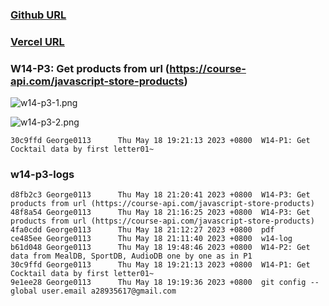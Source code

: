 ### [Github URL](https://github.com/George0113/1112-1N-js-demo-211410542/commits/main)

### [Vercel URL](https://1112-1-n-js-demo-211410542.vercel.app/)

### W14-P3: Get products from url (https://course-api.com/javascript-store-products)

![w14-p3-1.png](https://spguhxeeusfjlibdhcxj.supabase.co/storage/v1/object/public/demo42/md_1N_img/w14-p3-1.png)

![w14-p3-2.png](https://spguhxeeusfjlibdhcxj.supabase.co/storage/v1/object/public/demo42/md_1N_img/w14-p3-2.png)

```
30c9ffd George0113      Thu May 18 19:21:13 2023 +0800  W14-P1: Get Cocktail data by first letter01~
```

### w14-p3-logs

```$ git log --pretty=format:"%h%x09%an%x09%ad%x09%s" --after="2023-5-17"
d8fb2c3 George0113      Thu May 18 21:20:41 2023 +0800  W14-P3: Get products from url (https://course-api.com/javascript-store-products)
48f8a54 George0113      Thu May 18 21:16:25 2023 +0800  W14-P3: Get products from url (https://course-api.com/javascript-store-products)
4fa0cdd George0113      Thu May 18 21:12:27 2023 +0800  pdf
ce485ee George0113      Thu May 18 21:11:40 2023 +0800  w14-log
b61d048 George0113      Thu May 18 19:48:46 2023 +0800  W14-P2: Get data from MealDB, SportDB, AudioDB one by one as in P1
30c9ffd George0113      Thu May 18 19:21:13 2023 +0800  W14-P1: Get Cocktail data by first letter01~
9e1ee28 George0113      Thu May 18 19:19:36 2023 +0800  git config --global user.email a28935617@gmail.com

```
